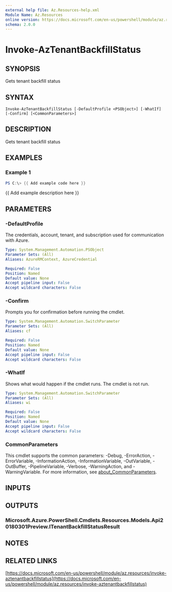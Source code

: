 ```yaml
---
external help file: Az.Resources-help.xml
Module Name: Az.Resources
online version: https://docs.microsoft.com/en-us/powershell/module/az.resources/invoke-aztenantbackfillstatus
schema: 2.0.0
---
```


# Invoke-AzTenantBackfillStatus

## SYNOPSIS
Gets tenant backfill status

## SYNTAX

```
Invoke-AzTenantBackfillStatus [-DefaultProfile <PSObject>] [-WhatIf] [-Confirm] [<CommonParameters>]
```

## DESCRIPTION
Gets tenant backfill status

## EXAMPLES

### Example 1
```powershell
PS C:\> {{ Add example code here }}
```

{{ Add example description here }}

## PARAMETERS

### -DefaultProfile
The credentials, account, tenant, and subscription used for communication with Azure.

```yaml
Type: System.Management.Automation.PSObject
Parameter Sets: (All)
Aliases: AzureRMContext, AzureCredential

Required: False
Position: Named
Default value: None
Accept pipeline input: False
Accept wildcard characters: False
```

### -Confirm
Prompts you for confirmation before running the cmdlet.

```yaml
Type: System.Management.Automation.SwitchParameter
Parameter Sets: (All)
Aliases: cf

Required: False
Position: Named
Default value: None
Accept pipeline input: False
Accept wildcard characters: False
```

### -WhatIf
Shows what would happen if the cmdlet runs.
The cmdlet is not run.

```yaml
Type: System.Management.Automation.SwitchParameter
Parameter Sets: (All)
Aliases: wi

Required: False
Position: Named
Default value: None
Accept pipeline input: False
Accept wildcard characters: False
```

### CommonParameters
This cmdlet supports the common parameters: -Debug, -ErrorAction, -ErrorVariable, -InformationAction, -InformationVariable, -OutVariable, -OutBuffer, -PipelineVariable, -Verbose, -WarningAction, and -WarningVariable. For more information, see [about_CommonParameters](http://go.microsoft.com/fwlink/?LinkID=113216).

## INPUTS

## OUTPUTS

### Microsoft.Azure.PowerShell.Cmdlets.Resources.Models.Api20180301Preview.ITenantBackfillStatusResult
## NOTES

## RELATED LINKS

[https://docs.microsoft.com/en-us/powershell/module/az.resources/invoke-aztenantbackfillstatus](https://docs.microsoft.com/en-us/powershell/module/az.resources/invoke-aztenantbackfillstatus)

